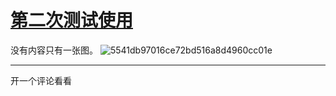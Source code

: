 # [第二次测试使用](https://github.com/drunkwretch/drunkwretch.github.io/issues/2)

没有内容只有一张图。
![5541db97016ce72bd516a8d4960cc01e](https://user-images.githubusercontent.com/8943338/103671319-b805e100-4fb5-11eb-8824-dbe088968b54.jpg)


---

开一个评论看看